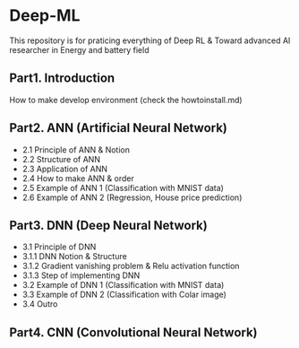 # Deep-ML

This repository is for praticing everything of Deep RL & Toward advanced AI researcher in Energy and battery field

## Part1. Introduction

How to make develop environment (check the howtoinstall.md) 

## Part2. ANN (Artificial Neural Network)

- 2.1 Principle of ANN & Notion
- 2.2 Structure of ANN
- 2.3 Application of ANN
- 2.4 How to make ANN & order
- 2.5 Example of ANN 1 (Classification with MNIST data)
- 2.6 Example of ANN 2 (Regression, House price prediction)

## Part3. DNN (Deep Neural Network)

- 3.1 Principle of DNN
- 3.1.1 DNN Notion & Structure
- 3.1.2 Gradient vanishing problem & Relu activation function
- 3.1.3 Step of implementing DNN
- 3.2 Example of DNN 1 (Classification with MNIST data)
- 3.3 Example of DNN 2 (Classification with Colar image)
- 3.4 Outro

## Part4. CNN (Convolutional Neural Network)
